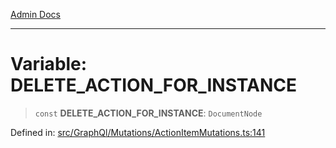 [Admin Docs](/)

***

# Variable: DELETE\_ACTION\_FOR\_INSTANCE

> `const` **DELETE\_ACTION\_FOR\_INSTANCE**: `DocumentNode`

Defined in: [src/GraphQl/Mutations/ActionItemMutations.ts:141](https://github.com/PalisadoesFoundation/talawa-admin/blob/main/src/GraphQl/Mutations/ActionItemMutations.ts#L141)
